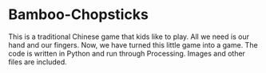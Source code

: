 # Bamboo-Chopsticks
This is a traditional Chinese game that kids like to play. All we need is our hand and our fingers. Now, we have turned this little game into a game.
The code is written in Python and run through Processing.
Images and other files are included.
